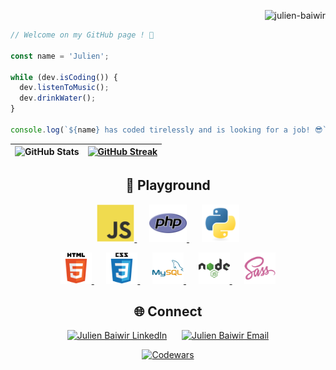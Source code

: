 <p align="right"> <img src="https://komarev.com/ghpvc/?username=julien-baiwir&label=Profile%20views&color=0e75b6&style=flat" alt="julien-baiwir" /> </p>

```javascript
// Welcome on my GitHub page ! 🚀

const name = 'Julien';

while (dev.isCoding()) {
  dev.listenToMusic();
  dev.drinkWater();
}

console.log(`${name} has coded tirelessly and is looking for a job! 😎`);
```

| ![GitHub Stats](https://github-readme-stats.vercel.app/api?username=julien-baiwir&show_icons=true&locale=en) | [![GitHub Streak](https://streak-stats.demolab.com?user=Julien-Baiwir&theme=transparent&mode=weekly)](https://git.io/streak-stats) |
|---|---|

<div align="center">
  <h2 align="center">🧰 Playground</h2>
  <p align="center">
    <a href="https://developer.mozilla.org/en-US/docs/Web/JavaScript" target="_blank" rel="noreferrer">
      <img src="https://raw.githubusercontent.com/devicons/devicon/master/icons/javascript/javascript-original.svg" alt="javascript" width="60" height="60"/>
    </a>
    &nbsp;&nbsp;&nbsp;&nbsp;
    <a href="https://www.php.net" target="_blank" rel="noreferrer">
      <img src="https://raw.githubusercontent.com/devicons/devicon/master/icons/php/php-original.svg" alt="php" width="60" height="60"/>
    </a>
    &nbsp;&nbsp;&nbsp;&nbsp;
    <a href="https://www.python.org" target="_blank" rel="noreferrer">
      <img src="https://raw.githubusercontent.com/devicons/devicon/master/icons/python/python-original.svg" alt="python" width="60" height="60"/>
    </a>
    <br>
    <span style="border-bottom: 2px solid #0366d6;"></span>
  </p>
</div>

<div align="center">
  <p align="center">
    <a href="https://www.w3.org/html/" target="_blank" rel="noreferrer">
      <img src="https://raw.githubusercontent.com/devicons/devicon/master/icons/html5/html5-original-wordmark.svg" alt="html5" width="50" height="50"/>
    </a>
    &nbsp;&nbsp;&nbsp;&nbsp;
    <a href="https://www.w3schools.com/css/" target="_blank" rel="noreferrer">
      <img src="https://raw.githubusercontent.com/devicons/devicon/master/icons/css3/css3-original-wordmark.svg" alt="css3" width="50" height="50"/>
    </a>
    &nbsp;&nbsp;&nbsp;&nbsp;
    <a href="https://www.mysql.com/" target="_blank" rel="noreferrer">
      <img src="https://raw.githubusercontent.com/devicons/devicon/master/icons/mysql/mysql-original-wordmark.svg" alt="mysql" width="50" height="50"/>
    </a>
    &nbsp;&nbsp;&nbsp;&nbsp;
    <a href="https://nodejs.org" target="_blank" rel="noreferrer">
      <img src="https://raw.githubusercontent.com/devicons/devicon/master/icons/nodejs/nodejs-original-wordmark.svg" alt="nodejs" width="50" height="50"/>
    </a>
    &nbsp;&nbsp;&nbsp;&nbsp;
    <a href="https://sass-lang.com" target="_blank" rel="noreferrer">
      <img src="https://raw.githubusercontent.com/devicons/devicon/master/icons/sass/sass-original.svg" alt="sass" width="50" height="50"/>
    </a>
  </p>
</div>

<div align="center" >

  <h2 align="center">🌐 Connect</h2>

  [![Julien Baiwir LinkedIn](https://img.shields.io/badge/-Julien%20Baiwir-blue?style=flat&logo=linkedin&logoColor=white&logoSize=70)](https://www.linkedin.com/in/julien-baiwir/)
  &nbsp;&nbsp;&nbsp;&nbsp;
  [![Julien Baiwir Email](https://img.shields.io/badge/-julien.baiwir%40protonmail.com-purple?style=flat&logo=gmail&logoColor=white&logoSize=70)](mailto:julien.baiwir@protonmail.com)

  [![Codewars](https://www.codewars.com/users/Julien-Baiwir/badges/small)](https://www.codewars.com/users/Julien-Baiwir)

</div>
